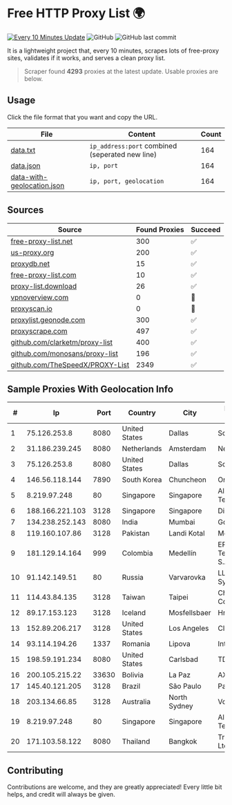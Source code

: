 
# Free HTTP Proxy List 🌍

[![Every 10 Minutes Update](https://github.com/mertguvencli/http-proxy-list/actions/workflows/main.yml/badge.svg?branch=main)](https://github.com/mertguvencli/http-proxy-list/actions/workflows/main.yml)
![GitHub](https://img.shields.io/github/license/mertguvencli/http-proxy-list)
![GitHub last commit](https://img.shields.io/github/last-commit/mertguvencli/http-proxy-list)

It is a lightweight project that, every 10 minutes, scrapes lots of free-proxy sites, validates if it works, and serves a clean proxy list.


> Scraper found **4293** proxies at the latest update. Usable proxies are below.

## Usage

Click the file format that you want and copy the URL.


|File|Content|Count|
|----|-------|-----|
|[data.txt](https://raw.githubusercontent.com/mertguvencli/http-proxy-list/main/proxy-list/data.txt)|`ip_address:port` combined (seperated new line)|164|
|[data.json](https://raw.githubusercontent.com/mertguvencli/http-proxy-list/main/proxy-list/data.json)|`ip, port`|164|
|[data-with-geolocation.json](https://raw.githubusercontent.com/mertguvencli/http-proxy-list/main/proxy-list/data-with-geolocation.json)|`ip, port, geolocation`|164|

## Sources

|Source|Found Proxies|Succeed|
|------|-------------|-------|
|[free-proxy-list.net](https://free-proxy-list.net)|300|✅|
|[us-proxy.org](https://www.us-proxy.org)|200|✅|
|[proxydb.net](http://proxydb.net)|15|✅|
|[free-proxy-list.com](https://free-proxy-list.com/?page=&port=&type%5B%5D=http&type%5B%5D=https&up_time=0&search=Search)|10|✅|
|[proxy-list.download](https://www.proxy-list.download/HTTP)|26|✅|
|[vpnoverview.com](https://vpnoverview.com/privacy/anonymous-browsing/free-proxy-servers)|0|🚫|
|[proxyscan.io](https://www.proxyscan.io)|0|🚫|
|[proxylist.geonode.com](https://proxylist.geonode.com/api/proxy-list?limit=300&page=1&sort_by=lastChecked&sort_type=desc&protocols=http,https)|300|✅|
|[proxyscrape.com](https://api.proxyscrape.com/v2/?request=displayproxies&protocol=http&timeout=10000&country=all&ssl=all&anonymity=all)|497|✅|
|[github.com/clarketm/proxy-list](https://raw.githubusercontent.com/clarketm/proxy-list/master/proxy-list-raw.txt)|400|✅|
|[github.com/monosans/proxy-list](https://raw.githubusercontent.com/monosans/proxy-list/main/proxies/http.txt)|196|✅|
|[github.com/TheSpeedX/PROXY-List](https://raw.githubusercontent.com/TheSpeedX/PROXY-List/master/http.txt)|2349|✅|


## Sample Proxies With Geolocation Info

|#|Ip|Port|Country|City|Internet Service Provider|
|-|--|----|-------|----|-------------------------|
|1|75.126.253.8|8080|United States|Dallas|SoftLayer|
|2|31.186.239.245|8080|Netherlands|Amsterdam|NetSkope Inc|
|3|75.126.253.8|8080|United States|Dallas|SoftLayer|
|4|146.56.118.144|7890|South Korea|Chuncheon|Oracle Corporation|
|5|8.219.97.248|80|Singapore|Singapore|Alibaba (US) Technology Co., Ltd.|
|6|188.166.221.103|3128|Singapore|Singapore|DigitalOcean, LLC|
|7|134.238.252.143|8080|India|Mumbai|Google LLC|
|8|119.160.107.86|3128|Pakistan|Landi Kotal|Mobilink GSM|
|9|181.129.14.164|999|Colombia|Medellín|EPM Telecomunicaciones S.A. E.S.P.|
|10|91.142.149.51|80|Russia|Varvarovka|LLC Teledyne Systems Limited|
|11|114.43.84.135|3128|Taiwan|Taipei|Chunghwa Telecom Co., Ltd.|
|12|89.17.153.123|3128|Iceland|Mosfellsbaer|Hringdu ehf|
|13|152.89.206.217|3128|United States|Los Angeles|Clouvider Limited|
|14|93.114.194.26|1337|Romania|Lipova|Interkvm Host SRL|
|15|198.59.191.234|8080|United States|Carlsbad|TDS TELECOM|
|16|200.105.215.22|33630|Bolivia|La Paz|AXS Bolivia S. A.|
|17|145.40.121.205|3128|Brazil|São Paulo|Packet Host, Inc.|
|18|203.134.66.85|3128|Australia|North Sydney|Vocus PTY LTD|
|19|8.219.97.248|80|Singapore|Singapore|Alibaba (US) Technology Co., Ltd.|
|20|171.103.58.122|8080|Thailand|Bangkok|True Internet Co., Ltd.|



## Contributing

Contributions are welcome, and they are greatly appreciated! Every
little bit helps, and credit will always be given.

